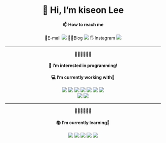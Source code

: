 <h1 align='center'>👋 Hi, I’m kiseon Lee</h1>

<h4 align='center'>📫 How to reach me</h4>
<p align='center'>
💌E-mail <a href="mailto:kseon329@naver.com"><img src="https://img.shields.io/badge/naver-03C75A?style=for-the-badge&logo=naver&logoColor=white"></a>
👩‍💻Blog <a href="https://blog.naver.com/seonnieee_"><img src="https://img.shields.io/badge/naver-03C75A?style=for-the-badge&logo=naver&logoColor=white"></a>
🖐Instagram <a href="https://instagram.com/seon._.nieee"><img src="https://img.shields.io/badge/instagram-E4405F?style=for-the-badge&logo=instagram&logoColor=white"></a></p>

<hr>
<p align='center'>🤞🤞🤞🤞🤞🤞</p>

<h4 align='center'>👀 I’m interested in programming!</h4>

<h4 align='center'> 💻 I’m currently working with🧡</h4>
<p align='center'>
  <img src="https://img.shields.io/badge/github-181717?style=for-the-badge&logo=github&logoColor=white">
  <img src="https://img.shields.io/badge/html5-E34F26?style=for-the-badge&logo=html5&logoColor=white">
  <img src="https://img.shields.io/badge/css-1572B6?style=for-the-badge&logo=css3&logoColor=white">
  <img src="https://img.shields.io/badge/javascript-F7DF1E?style=for-the-badge&logo=javascript&logoColor=black">
  <img src="https://img.shields.io/badge/jquery-0769AD?style=for-the-badge&logo=jquery&logoColor=white">
  <img src="https://img.shields.io/badge/react-61DAFB?style=for-the-badge&logo=react&logoColor=black">
  <img src="https://img.shields.io/badge/redux-764ABC?style=for-the-badge&logo=redux&logoColor=black"> <br>
  <img src="https://img.shields.io/badge/bootstrap-7952B3?style=for-the-badge&logo=bootstrap&logoColor=white">
  <img src="https://img.shields.io/badge/json-000000?style=for-the-badge&logo=json&logoColor=white">
</p>

<hr>
<p align='center'>🤞🤞🤞🤞🤞🤞</p>

<h4 align='center'>📚 I’m currently learning💙</h4>
<p align='center'>
  <img src="https://img.shields.io/badge/mysql-4479A1?style=for-the-badge&logo=mysql&logoColor=white">
  <img src="https://img.shields.io/badge/node.js-339933?style=for-the-badge&logo=Node.js&logoColor=white">
  <img src="https://img.shields.io/badge/vue.js-4FC08D?style=for-the-badge&logo=vue.js&logoColor=white">
  <img src="https://img.shields.io/badge/next.js-000000?style=for-the-badge&logo=nextdotjs&logoColor=white">
  <img src="https://img.shields.io/badge/sass-CC6699?style=for-the-badge&logo=sass&logoColor=white">
</p>

<!---
seonnieee/seonnieee is a ✨ special ✨ repository because its `README.md` (this file) appears on your GitHub profile.
You can click the Preview link to take a look at your changes.
--->



